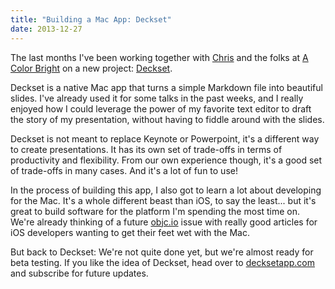 ```yaml
---
title: "Building a Mac App: Deckset"
date: 2013-12-27
---
```


The last months I've been working together with [Chris](https://twitter.com/chriseidhof) and the folks at [A Color Bright](http://www.acolorbright.com) on a new project: [Deckset](http://www.decksetapp.com).

Deckset is a native Mac app that turns a simple Markdown file into beautiful slides. I've already used it for some talks in the past weeks, and I really enjoyed how I could leverage the power of my favorite text editor to draft the story of my presentation, without having to fiddle around with the slides.

Deckset is not meant to replace Keynote or Powerpoint, it's a different way to create presentations. It has its own set of trade-offs in terms of productivity and flexibility. From our own experience though, it's a good set of trade-offs in many cases. And it's a lot of fun to use!

In the process of building this app, I also got to learn a lot about developing for the Mac. It's a whole different beast than iOS, to say the least... but it's great to build software for the platform I'm spending the most time on. We're already thinking of a future [objc.io](http://www.objc.io) issue with really good articles for iOS developers wanting to get their feet wet with the Mac.

But back to Deckset: We're not quite done yet, but we're almost ready for beta testing. If you like the idea of Deckset, head over to [decksetapp.com](http://www.decksetapp.com) and subscribe for future updates.